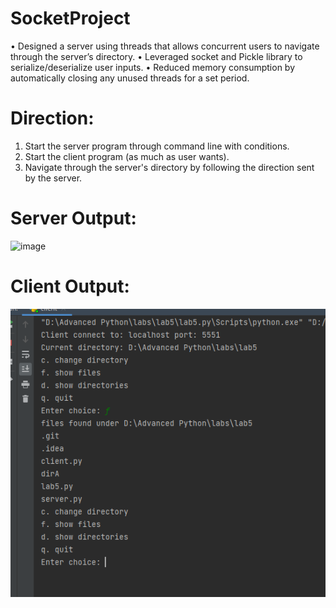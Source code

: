 # SocketProject
• Designed a server using threads that allows concurrent users to navigate through the server’s directory.
• Leveraged socket and Pickle library to serialize/deserialize user inputs.
• Reduced memory consumption by automatically closing any unused threads for a set period. 


# Direction:
1. Start the server program through command line with conditions.  
2. Start the client program (as much as user wants).
3. Navigate through the server's directory by following the direction sent by the server.

# Server Output:
![image](https://user-images.githubusercontent.com/66939964/158077822-4e038f64-0523-4ddf-801e-7f1474c74479.png)
# Client Output:
![image](https://github.com/issaturtle/SocketProject/blob/master/dirA/clientside.PNG?raw=true)
